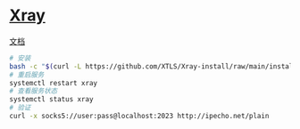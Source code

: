 # [Xray](https://xtls.github.io/)

[文档](https://xtls.github.io/document/)

```bash
# 安装
bash -c "$(curl -L https://github.com/XTLS/Xray-install/raw/main/install-release.sh)" @ install
# 重启服务
systemctl restart xray
# 查看服务状态
systemctl status xray
# 验证
curl -x socks5://user:pass@localhost:2023 http://ipecho.net/plain
```
